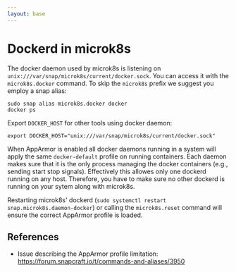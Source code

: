 ```yaml
---
layout: base
---
```

# Dockerd in microk8s

The docker daemon used by microk8s is listening on `unix:///var/snap/microk8s/current/docker.sock`. You can access it with the `microk8s.docker` command. To skip the `microk8s` prefix we suggest you employ a snap alias:
```
sudo snap alias microk8s.docker docker
docker ps
```

Export `DOCKER_HOST` for other tools using docker daemon:

```
export DOCKER_HOST="unix:///var/snap/microk8s/current/docker.sock"
```

When AppArmor is enabled all docker daemons running in a system will apply the same `docker-default` profile on running containers. Each daemon makes sure that it is the only process managing the docker containers (e.g., sending start stop signals). Effectively this allowes only one dockerd running on any host. Therefore, you have to make sure no other dockerd is running on your sytem along with microk8s.

Restarting microk8s' dockerd (`sudo systemctl restart snap.microk8s.daemon-docker`) or calling the `microk8s.reset` command will ensure the correct AppArmor profile is loaded.

## References
 - Issue describing the AppArmor profile limitation: https://forum.snapcraft.io/t/commands-and-aliases/3950
